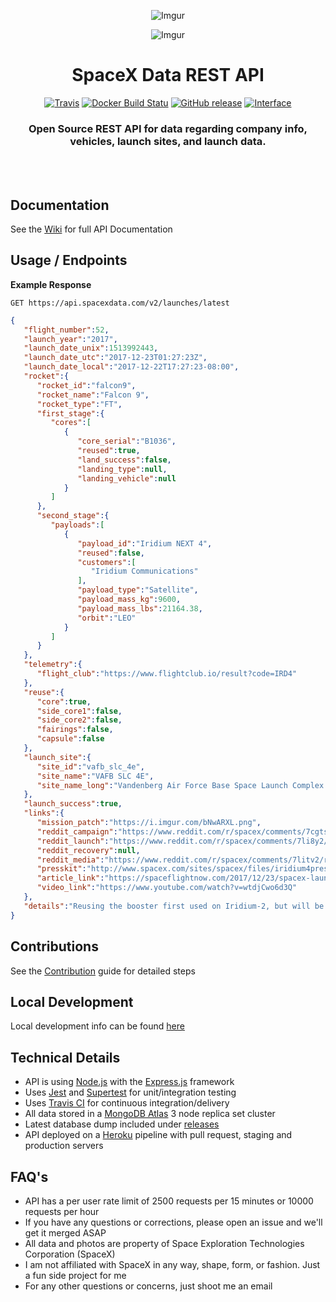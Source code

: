 <div align="center">

![Imgur](http://i.imgur.com/eL73Iit.png)

![Imgur](https://i.imgur.com/iw4m3NH.jpg)

# SpaceX Data REST API

[![Travis](https://img.shields.io/travis/r-spacex/SpaceX-API.svg?style=flat-square)](https://travis-ci.org/r-spacex/SpaceX-API)
[![Docker Build Statu](https://img.shields.io/docker/build/jakewmeyer/spacex-api.svg?style=flat-square)](https://hub.docker.com/r/jakewmeyer/spacex-api/)
[![GitHub release](https://img.shields.io/github/release/r-spacex/SpaceX-API.svg?style=flat-square)]()
[![Interface](https://img.shields.io/badge/interface-REST-brightgreen.svg?style=flat-square)]()

### Open Source REST API for data regarding company info, vehicles, launch sites, and launch data.
<br></br>

</div>

## Documentation
See the [Wiki](https://github.com/r-spacex/SpaceX-API/wiki) for full API Documentation

## Usage / Endpoints

**Example Response**

```http
GET https://api.spacexdata.com/v2/launches/latest
```

```json
{
   "flight_number":52,
   "launch_year":"2017",
   "launch_date_unix":1513992443,
   "launch_date_utc":"2017-12-23T01:27:23Z",
   "launch_date_local":"2017-12-22T17:27:23-08:00",
   "rocket":{
      "rocket_id":"falcon9",
      "rocket_name":"Falcon 9",
      "rocket_type":"FT",
      "first_stage":{
         "cores":[
            {
               "core_serial":"B1036",
               "reused":true,
               "land_success":false,
               "landing_type":null,
               "landing_vehicle":null
            }
         ]
      },
      "second_stage":{
         "payloads":[
            {
               "payload_id":"Iridium NEXT 4",
               "reused":false,
               "customers":[
                  "Iridium Communications"
               ],
               "payload_type":"Satellite",
               "payload_mass_kg":9600,
               "payload_mass_lbs":21164.38,
               "orbit":"LEO"
            }
         ]
      }
   },
   "telemetry":{
      "flight_club":"https://www.flightclub.io/result?code=IRD4"
   },
   "reuse":{
      "core":true,
      "side_core1":false,
      "side_core2":false,
      "fairings":false,
      "capsule":false
   },
   "launch_site":{
      "site_id":"vafb_slc_4e",
      "site_name":"VAFB SLC 4E",
      "site_name_long":"Vandenberg Air Force Base Space Launch Complex 4E"
   },
   "launch_success":true,
   "links":{
      "mission_patch":"https://i.imgur.com/bNwARXL.png",
      "reddit_campaign":"https://www.reddit.com/r/spacex/comments/7cgts7/iridium_next_constellation_mission_4_launch/",
      "reddit_launch":"https://www.reddit.com/r/spacex/comments/7li8y2/rspacex_iridium_next_4_official_launch_discussion/",
      "reddit_recovery":null,
      "reddit_media":"https://www.reddit.com/r/spacex/comments/7litv2/rspacex_iridium4_media_thread_videos_images_gifs/",
      "presskit":"http://www.spacex.com/sites/spacex/files/iridium4presskit.pdf",
      "article_link":"https://spaceflightnow.com/2017/12/23/spacex-launch-dazzles-delivering-10-more-satellites-for-iridium/",
      "video_link":"https://www.youtube.com/watch?v=wtdjCwo6d3Q"
   },
   "details":"Reusing the booster first used on Iridium-2, but will be flying expendable."
}
  ```

## Contributions
See the [Contribution](https://github.com/r-spacex/SpaceX-API/blob/master/CONTRIBUTING.md) guide for detailed steps

## Local Development
Local development info can be found [here](https://github.com/r-spacex/SpaceX-API/wiki/Local-Development)

## Technical Details
* API is using [Node.js](https://nodejs.org/en/) with the [Express.js](https://expressjs.com/) framework
* Uses [Jest](https://facebook.github.io/jest/) and [Supertest](https://github.com/visionmedia/supertest) for unit/integration testing
* Uses [Travis CI](https://travis-ci.org/) for continuous integration/delivery
* All data stored in a [MongoDB Atlas](https://www.mongodb.com/cloud/atlas) 3 node replica set cluster
* Latest database dump included under [releases](https://github.com/r-spacex/SpaceX-API/releases)
* API deployed on a [Heroku](https://www.heroku.com/) pipeline with pull request, staging and production servers

## FAQ's
* API has a per user rate limit of 2500 requests per 15 minutes or 10000 requests per hour
* If you have any questions or corrections, please open an issue and we'll get it merged ASAP
* All data and photos are property of Space Exploration Technologies Corporation (SpaceX)
* I am not affiliated with SpaceX in any way, shape, form, or fashion. Just a fun side project for me
* For any other questions or concerns, just shoot me an email
